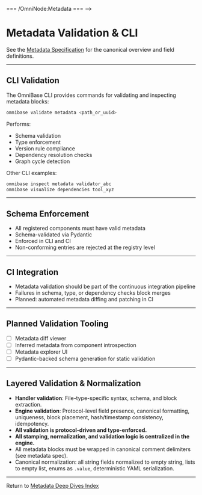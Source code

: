 <!-- === OmniNode:Metadata ===
<!-- metadata_version: 0.1.0 -->
<!-- schema_version: 1.1.0 -->
<!-- uuid: b61656f2-b4f7-4a97-aca6-1f100b58b279 -->
<!-- name: validation.md -->
<!-- version: 1.0.0 -->
<!-- author: OmniNode Team -->
<!-- created_at: 2025-05-19T16:19:55.435439 -->
<!-- last_modified_at: 2025-05-19T16:19:55.435441 -->
<!-- description: Stamped Markdown file: validation.md -->
<!-- state_contract: none -->
<!-- lifecycle: active -->
<!-- hash: 0f4c42f7a5a18b9881759d16249e545803ac2934ff8bf08434b4b27c158a8b9f -->
<!-- entrypoint: {'type': 'markdown', 'target': 'validation.md'} -->
<!-- namespace: onex.stamped.validation.md -->
<!-- meta_type: tool -->
=== /OmniNode:Metadata === -->

# Metadata Validation & CLI

See the [Metadata Specification](../metadata.md) for the canonical overview and field definitions.

---

## CLI Validation

The OmniBase CLI provides commands for validating and inspecting metadata blocks:

```bash
omnibase validate metadata <path_or_uuid>
```
Performs:
- Schema validation
- Type enforcement
- Version rule compliance
- Dependency resolution checks
- Graph cycle detection

Other CLI examples:
```bash
omnibase inspect metadata validator_abc
omnibase visualize dependencies tool_xyz
```

---

## Schema Enforcement

- All registered components must have valid metadata
- Schema-validated via Pydantic
- Enforced in CLI and CI
- Non-conforming entries are rejected at the registry level

---

## CI Integration

- Metadata validation should be part of the continuous integration pipeline
- Failures in schema, type, or dependency checks block merges
- Planned: automated metadata diffing and patching in CI

---

## Planned Validation Tooling

- [ ] Metadata diff viewer
- [ ] Inferred metadata from component introspection
- [ ] Metadata explorer UI
- [ ] Pydantic-backed schema generation for static validation

---

## Layered Validation & Normalization

- **Handler validation**: File-type-specific syntax, schema, and block extraction.
- **Engine validation**: Protocol-level field presence, canonical formatting, uniqueness, block placement, hash/timestamp consistency, idempotency.
- **All validation is protocol-driven and type-enforced.**
- **All stamping, normalization, and validation logic is centralized in the engine.**
- All metadata blocks must be wrapped in canonical comment delimiters (see metadata spec).
- Canonical normalization: all string fields normalized to empty string, lists to empty list, enums as `.value`, deterministic YAML serialization.

---

Return to [Metadata Deep Dives Index](index.md) 

